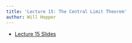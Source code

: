 ```yaml
---
title: 'Lecture 15: The Central Limit Theorem'
author: Will Hopper
---
```


* [Lecture 15 Slides]({{site.baseurl}}/lectures/The_Central_Limit_Theorem/The-Central-Limit-Theorem.html) 
